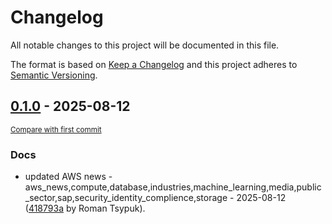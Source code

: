 # Changelog

All notable changes to this project will be documented in this file.

The format is based on [Keep a Changelog](http://keepachangelog.com/en/1.0.0/)
and this project adheres to [Semantic Versioning](http://semver.org/spec/v2.0.0.html).

<!-- insertion marker -->
## [0.1.0](https://github.com/tsypuk/aws-news/releases/tag/ver-2025-08-120.1.0) - 2025-08-12

<small>[Compare with first commit](https://github.com/tsypuk/aws-news/compare/963867fed3c838657dab3814433c151f20d6d07f...ver-2025-08-12)</small>

### Docs

- updated AWS news - aws_news,compute,database,industries,machine_learning,media,public_sector,sap,security_identity_complience,storage - 2025-08-12 ([418793a](https://github.com/tsypuk/aws-news/commit/418793a2244db0b071ed53a1a4b401d5df20dd23) by Roman Tsypuk).

